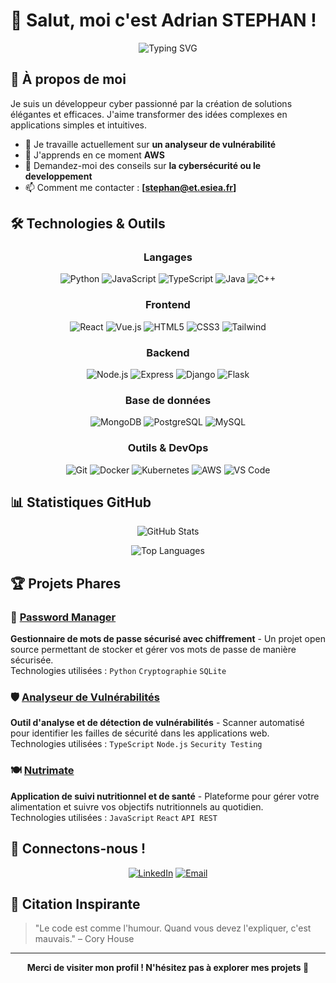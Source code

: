 # 👋 Salut, moi c'est Adrian STEPHAN !

<div align="center">
  
  ![Typing SVG](https://readme-typing-svg.herokuapp.com?font=Fira+Code&pause=1200&color=fa25cb&center=true&vCenter=true&width=500&lines=root@sephyroth:~%23+whoami;Security+%26+Web+Developer;Password+Manager+%7C+Vuln+Scanner;Python+•+TypeScript+•+JavaScript)
  
</div>

## 🚀 À propos de moi

Je suis un développeur cyber passionné par la création de solutions élégantes et efficaces. J'aime transformer des idées complexes en applications simples et intuitives.

- 🔭 Je travaille actuellement sur **un analyseur de vulnérabilité**
- 🌱 J'apprends en ce moment **AWS**
- 💬 Demandez-moi des conseils sur **la cybersécurité ou le developpement**
- 📫 Comment me contacter : **[stephan@et.esiea.fr]**

## 🛠️ Technologies & Outils

<div align="center">

### Langages
![Python](https://img.shields.io/badge/-Python-3776AB?style=flat-square&logo=python&logoColor=white)
![JavaScript](https://img.shields.io/badge/-JavaScript-F7DF1E?style=flat-square&logo=javascript&logoColor=black)
![TypeScript](https://img.shields.io/badge/-TypeScript-3178C6?style=flat-square&logo=typescript&logoColor=white)
![Java](https://img.shields.io/badge/-Java-007396?style=flat-square&logo=java&logoColor=white)
![C++](https://img.shields.io/badge/-C++-00599C?style=flat-square&logo=c%2B%2B&logoColor=white)

### Frontend
![React](https://img.shields.io/badge/-React-61DAFB?style=flat-square&logo=react&logoColor=black)
![Vue.js](https://img.shields.io/badge/-Vue.js-4FC08D?style=flat-square&logo=vue.js&logoColor=white)
![HTML5](https://img.shields.io/badge/-HTML5-E34F26?style=flat-square&logo=html5&logoColor=white)
![CSS3](https://img.shields.io/badge/-CSS3-1572B6?style=flat-square&logo=css3&logoColor=white)
![Tailwind](https://img.shields.io/badge/-Tailwind-38B2AC?style=flat-square&logo=tailwind-css&logoColor=white)

### Backend
![Node.js](https://img.shields.io/badge/-Node.js-339933?style=flat-square&logo=node.js&logoColor=white)
![Express](https://img.shields.io/badge/-Express-000000?style=flat-square&logo=express&logoColor=white)
![Django](https://img.shields.io/badge/-Django-092E20?style=flat-square&logo=django&logoColor=white)
![Flask](https://img.shields.io/badge/-Flask-000000?style=flat-square&logo=flask&logoColor=white)

### Base de données
![MongoDB](https://img.shields.io/badge/-MongoDB-47A248?style=flat-square&logo=mongodb&logoColor=white)
![PostgreSQL](https://img.shields.io/badge/-PostgreSQL-336791?style=flat-square&logo=postgresql&logoColor=white)
![MySQL](https://img.shields.io/badge/-MySQL-4479A1?style=flat-square&logo=mysql&logoColor=white)

### Outils & DevOps
![Git](https://img.shields.io/badge/-Git-F05032?style=flat-square&logo=git&logoColor=white)
![Docker](https://img.shields.io/badge/-Docker-2496ED?style=flat-square&logo=docker&logoColor=white)
![Kubernetes](https://img.shields.io/badge/-Kubernetes-326CE5?style=flat-square&logo=kubernetes&logoColor=white)
![AWS](https://img.shields.io/badge/-AWS-232F3E?style=flat-square&logo=amazon-aws&logoColor=white)
![VS Code](https://img.shields.io/badge/-VS%20Code-007ACC?style=flat-square&logo=visual-studio-code&logoColor=white)

</div>

## 📊 Statistiques GitHub

<div align="center">
  
  ![GitHub Stats](https://github-readme-stats.vercel.app/api?username=SephyrothC&show_icons=true&theme=tokyonight&hide_border=true&count_private=true)
  
  ![Top Languages](https://github-readme-stats.vercel.app/api/top-langs/?username=SephyrothC&layout=compact&theme=tokyonight&hide_border=true&hide=jupyter%20notebook&langs_count=10)
  

</div>

## 🏆 Projets Phares

### 🔐 [Password Manager](https://github.com/SephyrothC/Password_Manager)
**Gestionnaire de mots de passe sécurisé avec chiffrement** - Un projet open source permettant de stocker et gérer vos mots de passe de manière sécurisée.  
Technologies utilisées : `Python` `Cryptographie` `SQLite`

### 🛡️ [Analyseur de Vulnérabilités](https://github.com/SephyrothC/Analyseur-de-vuln)
**Outil d'analyse et de détection de vulnérabilités** - Scanner automatisé pour identifier les failles de sécurité dans les applications web.  
Technologies utilisées : `TypeScript` `Node.js` `Security Testing`

### 🍽️ [Nutrimate](https://github.com/SephyrothC/Nutrimate)
**Application de suivi nutritionnel et de santé** - Plateforme pour gérer votre alimentation et suivre vos objectifs nutritionnels au quotidien.  
Technologies utilisées : `JavaScript` `React` `API REST`

## 🤝 Connectons-nous !

<div align="center">

[![LinkedIn](https://img.shields.io/badge/-LinkedIn-0077B5?style=for-the-badge&logo=linkedin&logoColor=white)](https://www.linkedin.com/in/adrian-st%C3%A9phan-029980258/)
[![Email](https://img.shields.io/badge/-Email-D14836?style=for-the-badge&logo=gmail&logoColor=white)](mailto:stephan@et.esiea.fr)

</div>

## 💭 Citation Inspirante

> "Le code est comme l'humour. Quand vous devez l'expliquer, c'est mauvais." – Cory House

---

<div align="center">
  
  **Merci de visiter mon profil ! N'hésitez pas à explorer mes projets 🚀**
  
</div>
